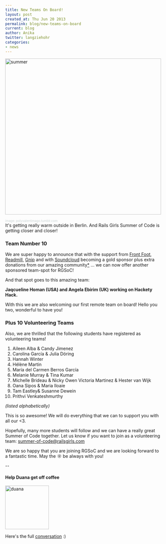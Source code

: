 ```yaml
---
title: New Teams On Board!
layout: post
created_at: Thu Jun 20 2013
permalink: blog/new-teams-on-board
current: blog
author: Anika
twitter: langziehohr
categories:
- news
---
```



<a target="_blank" href="https://f.cloud.github.com/assets/1711357/678318/9af6e1a2-d931-11e2-9c7e-f9fc36677bc4.jpg"><img src="https://f.cloud.github.com/assets/1711357/678318/9af6e1a2-d931-11e2-9c7e-f9fc36677bc4.jpg" title="summer" height="500px"></a>
<div align="left"><font size="1px"><font color="#CAD4D4">image: polyvalentimago.tumblr.com</font></font></div>
It's getting really warm outside in Berlin. And Rails Girls Summer of Code is getting closer and closer!

### Team Number 10

We are super happy to announce that with the support from [Front Foot](http://www.frontfoot.com.au/), [Readmill](http://readmill.com), [Gnip](http://gnip.com) and with [Soundcloud](http://soundcloud.com) becoming a gold sponsor plus extra donations from our amazing community[\*](#duana) ... we can now offer
another sponsored team-spot for RGSoC!

And that spot goes to this amazing team:

**Jaqcueline Homan (USA) and Angela Ebirim (UK) working on Hackety Hack.**

With this we are also welcoming our first remote team on board! Hello you two,
wonderful to have you!

### Plus 10 Volunteering Teams

Also, we are thrilled that the following students have registered as volunteering teams!

1. Aileen Alba & Candy Jimenez
2. Carolina García & Julia Döring
3. Hannah Winter
4. Hélène Martin
5. María del Carmen Berros García
6. Melanie Murray & Tina Kumar
7. Michelle Brideau & Nicky Owen Victoria Martinez & Hester van Wijk
8. Oana Sipos & Maria Iloaie
9. Tam Eastley& Susanne Dewein
10. Prithvi Venkateshmurthy

*(listed alphabetically)*

This is so awesome! We will do everything that we can to support you with all
our &lt;3.

Hopefully, many more students will follow and we can have a really great
Summer of Code together. Let us know if you want to join as a volunteering
team: [summer-of-code@railsgirls.com](mailto:summer-of-code@railsgirls.com)

We are so happy that you are joining RGSoC and we are looking forward to a fantastic time.
May the ☼ be always with you!

--

<a id="duana"></a>
#### Help Duana get off coffee

<img src="http://s3itch.svenfuchs.com/duana-20130620-001216.jpg" title="duana" height="140px">

Here's the full [conversation](https://twitter.com/starkcoffee/status/346923737288937472) :)

